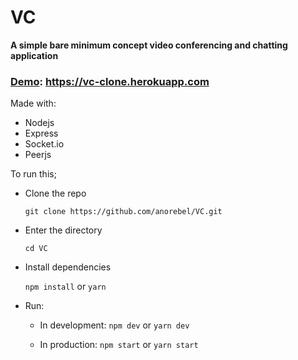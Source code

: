 # VC

**A simple bare minimum concept video conferencing and chatting application**

### [Demo](https://vc-clone.herokuapp.com): https://vc-clone.herokuapp.com

Made with:

 - Nodejs
 - Express
 - Socket.io
 - Peerjs

To run this;
 
  - Clone the repo
  
	`git clone https://github.com/anorebel/VC.git`
 
  - Enter the directory
  
	  `cd VC`
 
  - Install dependencies
  
	  `npm install`
or
	  `yarn`
	  
 - Run:
 	- In development:
	 	`npm dev`
	 		or
	 	`yarn dev`
	 	
	 - In production:
	 	`npm start`
	 		or
	 	`yarn start`
